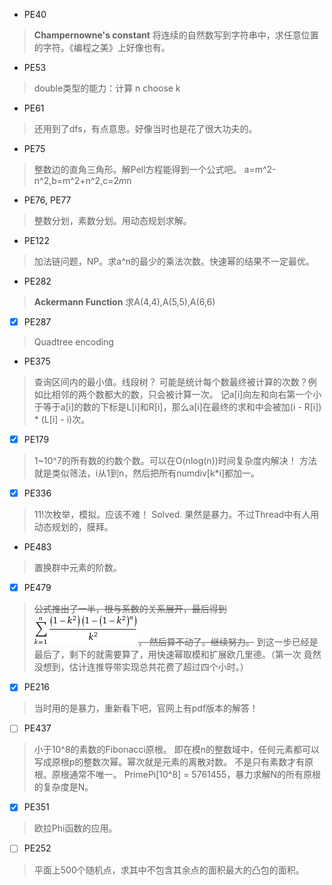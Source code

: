 * PE40

> **Champernowne's constant**
> 将连续的自然数写到字符串中，求任意位置的字符。《编程之美》上好像也有。

* PE53

> double类型的能力：计算 n choose k

* PE61

> 还用到了dfs，有点意思。好像当时也是花了很大功夫的。

* PE75

> 整数边的直角三角形。解Pell方程能得到一个公式吧。
	a=m^2-n^2,b=m^2+n^2,c=2*m*n

* PE76, PE77

> 整数分划，素数分划。用动态规划求解。

* PE122

> 加法链问题，NP。求a^n的最少的乘法次数。快速幂的结果不一定最优。

* PE282

> **Ackermann Function** 求A(4,4),A(5,5),A(6,6)

* [x] PE287

> Quadtree encoding

* PE375

> 查询区间内的最小值。线段树？
> 可能是统计每个数最终被计算的次数？例如比相邻的两个数都大的数，只会被计算一次。
> 记a[i]向左和向右第一个小于等于a[i]的数的下标是L[i]和R[i]，那么a[i]在最终的求和中会被加(i - R[i]) * (L[i] - i)次。

* [x] PE179

> 1~10^7的所有数的约数个数。可以在O(nlog(n))时间复杂度内解决！
> 方法就是类似筛法，i从1到n，然后把所有numdiv[k*i]都加一。

* [x] PE336

> 11!次枚举，模拟。应该不难！
> Solved. 果然是暴力。不过Thread中有人用动态规划的，膜拜。

* PE483

> 置换群中元素的阶数。

* [x] PE479

> ~~公式推出了一半，根与系数的关系展开，最后得到![equation](data/PE479.png)， 然后算不动了。继续努力。~~ 
> 到这一步已经是最后了，剩下的就需要算了，用快速幂取模和扩展欧几里德。（第一次
> 竟然没想到，估计连推导带实现总共花费了超过四个小时。）

* [x] PE216

> 当时用的是暴力，重新看下吧，官网上有pdf版本的解答！

* [ ] PE437

> 小于10^8的素数的Fibonacci原根。
> 即在模n的整数域中，任何元素都可以写成原根p的整数次幂。幂次就是元素的离散对数。
> 不是只有素数才有原根。原根通常不唯一。
> PrimePi[10^8] = 5761455，暴力求解N的所有原根的复杂度是N。

* [x] PE351

> 欧拉Phi函数的应用。

* [ ] PE252

> 平面上500个随机点，求其中不包含其余点的面积最大的凸包的面积。
